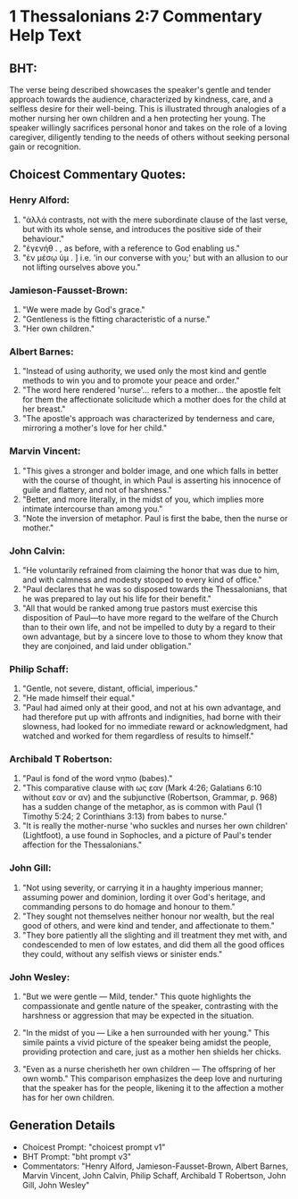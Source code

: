 # 1 Thessalonians 2:7 Commentary Help Text

## BHT:
The verse being described showcases the speaker's gentle and tender approach towards the audience, characterized by kindness, care, and a selfless desire for their well-being. This is illustrated through analogies of a mother nursing her own children and a hen protecting her young. The speaker willingly sacrifices personal honor and takes on the role of a loving caregiver, diligently tending to the needs of others without seeking personal gain or recognition.

## Choicest Commentary Quotes:
### Henry Alford:
1. "ἀλλά contrasts, not with the mere subordinate clause of the last verse, but with its whole sense, and introduces the positive side of their behaviour."
2. "ἐγενήθ . , as before, with a reference to God enabling us."
3. "ἐν μέσῳ ὑμ . ] i.e. 'in our converse with you;' but with an allusion to our not lifting ourselves above you."

### Jamieson-Fausset-Brown:
1. "We were made by God's grace." 
2. "Gentleness is the fitting characteristic of a nurse." 
3. "Her own children."

### Albert Barnes:
1. "Instead of using authority, we used only the most kind and gentle methods to win you and to promote your peace and order."
2. "The word here rendered 'nurse'... refers to a mother... the apostle felt for them the affectionate solicitude which a mother does for the child at her breast."
3. "The apostle's approach was characterized by tenderness and care, mirroring a mother's love for her child."

### Marvin Vincent:
1. "This gives a stronger and bolder image, and one which falls in better with the course of thought, in which Paul is asserting his innocence of guile and flattery, and not of harshness."
2. "Better, and more literally, in the midst of you, which implies more intimate intercourse than among you."
3. "Note the inversion of metaphor. Paul is first the babe, then the nurse or mother."

### John Calvin:
1. "He voluntarily refrained from claiming the honor that was due to him, and with calmness and modesty stooped to every kind of office."
2. "Paul declares that he was so disposed towards the Thessalonians, that he was prepared to lay out his life for their benefit."
3. "All that would be ranked among true pastors must exercise this disposition of Paul—to have more regard to the welfare of the Church than to their own life, and not be impelled to duty by a regard to their own advantage, but by a sincere love to those to whom they know that they are conjoined, and laid under obligation."

### Philip Schaff:
1. "Gentle, not severe, distant, official, imperious."
2. "He made himself their equal."
3. "Paul had aimed only at their good, and not at his own advantage, and had therefore put up with affronts and indignities, had borne with their slowness, had looked for no immediate reward or acknowledgment, had watched and worked for them regardless of results to himself."

### Archibald T Robertson:
1. "Paul is fond of the word νηπιο (babes)." 
2. "This comparative clause with ως εαν (Mark 4:26; Galatians 6:10 without εαν or αν) and the subjunctive (Robertson, Grammar, p. 968) has a sudden change of the metaphor, as is common with Paul (1 Timothy 5:24; 2 Corinthians 3:13) from babes to nurse." 
3. "It is really the mother-nurse 'who suckles and nurses her own children' (Lightfoot), a use found in Sophocles, and a picture of Paul's tender affection for the Thessalonians."

### John Gill:
1. "Not using severity, or carrying it in a haughty imperious manner; assuming power and dominion, lording it over God's heritage, and commanding persons to do homage and honour to them."
2. "They sought not themselves neither honour nor wealth, but the real good of others, and were kind and tender, and affectionate to them."
3. "They bore patiently all the slighting and ill treatment they met with, and condescended to men of low estates, and did them all the good offices they could, without any selfish views or sinister ends."

### John Wesley:
1. "But we were gentle — Mild, tender." This quote highlights the compassionate and gentle nature of the speaker, contrasting with the harshness or aggression that may be expected in the situation. 

2. "In the midst of you — Like a hen surrounded with her young." This simile paints a vivid picture of the speaker being amidst the people, providing protection and care, just as a mother hen shields her chicks. 

3. "Even as a nurse cherisheth her own children — The offspring of her own womb." This comparison emphasizes the deep love and nurturing that the speaker has for the people, likening it to the affection a mother has for her own children.


## Generation Details
- Choicest Prompt: "choicest prompt v1"
- BHT Prompt: "bht prompt v3"
- Commentators: "Henry Alford, Jamieson-Fausset-Brown, Albert Barnes, Marvin Vincent, John Calvin, Philip Schaff, Archibald T Robertson, John Gill, John Wesley"
